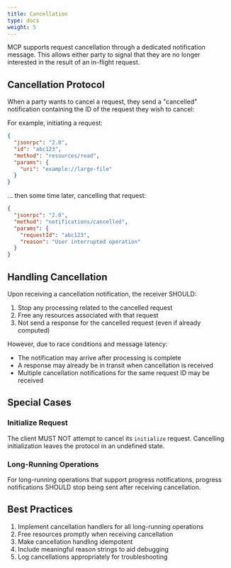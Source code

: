 ```yaml
---
title: Cancellation
type: docs
weight: 5
---
```


MCP supports request cancellation through a dedicated notification message. This allows either party to signal that they are no longer interested in the result of an in-flight request.

## Cancellation Protocol

When a party wants to cancel a request, they send a "cancelled" notification containing the ID of the request they wish to cancel:

For example, initiating a request:

```json
{
  "jsonrpc": "2.0",
  "id": "abc123",
  "method": "resources/read",
  "params": {
    "uri": "example://large-file"
  }
}
```

… then some time later, cancelling that request:

```json
{
  "jsonrpc": "2.0",
  "method": "notifications/cancelled",
  "params": {
    "requestId": "abc123",
    "reason": "User interrupted operation"
  }
}
```

## Handling Cancellation

Upon receiving a cancellation notification, the receiver SHOULD:

1. Stop any processing related to the cancelled request
2. Free any resources associated with that request
3. Not send a response for the cancelled request (even if already computed)

However, due to race conditions and message latency:

- The notification may arrive after processing is complete
- A response may already be in transit when cancellation is received
- Multiple cancellation notifications for the same request ID may be received

## Special Cases

### Initialize Request

The client MUST NOT attempt to cancel its `initialize` request. Cancelling initialization leaves the protocol in an undefined state.

### Long-Running Operations

For long-running operations that support progress notifications, progress notifications SHOULD stop being sent after receiving cancellation.

## Best Practices

1. Implement cancellation handlers for all long-running operations
2. Free resources promptly when receiving cancellation
3. Make cancellation handling idempotent
4. Include meaningful reason strings to aid debugging
5. Log cancellations appropriately for troubleshooting
